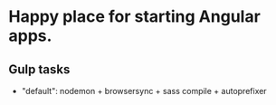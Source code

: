 # Happy place for starting Angular apps.

## Gulp tasks
- "default": nodemon + browsersync + sass compile + autoprefixer
